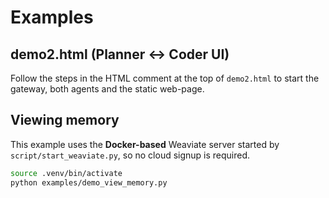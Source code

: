 # Examples

## demo2.html (Planner ↔ Coder UI)

Follow the steps in the HTML comment at the top of `demo2.html`
to start the gateway, both agents and the static web-page.

## Viewing memory

This example uses the **Docker-based** Weaviate server started by
`script/start_weaviate.py`, so no cloud signup is required.

```bash
source .venv/bin/activate
python examples/demo_view_memory.py

```
